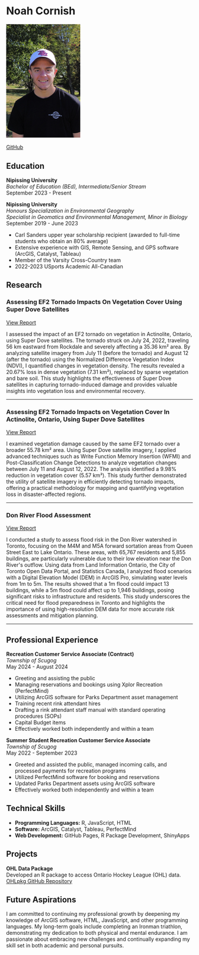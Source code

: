 # Noah Cornish

<img src="https://github.com/NoahCornish/noahcornish/blob/main/images/dji_fly_20230909_154920_895_1694288988815_photo_optimized.jpg" alt="Noah Cornish" width="200" />

[GitHub](https://github.com/NoahCornish)


## Education

**Nipissing University**  
*Bachelor of Education (BEd), Intermediate/Senior Stream*  
September 2023 - Present

**Nipissing University**  
*Honours Specialization in Environmental Geography*  
*Specialist in Geomatics and Environmental Management, Minor in Biology*  
September 2019 - June 2023  
- Carl Sanders upper year scholarship recipient (awarded to full-time students who obtain an 80% average)
- Extensive experience with GIS, Remote Sensing, and GPS software (ArcGIS, Catalyst, Tableau)
- Member of the Varsity Cross-Country team
- 2022-2023 USports Academic All-Canadian


## Research

### Assessing EF2 Tornado Impacts On Vegetation Cover Using Super Dove Satellites
  [View Report](https://1drv.ms/b/s!AmvGoGe3Zb1ngc8gxDpWtGvowZZxmQ)

I assessed the impact of an EF2 tornado on vegetation in Actinolite, Ontario, using Super Dove satellites. The tornado struck on July 24, 2022, traveling 56 km eastward from Rockdale and severely affecting a 35.36 km² area. By analyzing satellite imagery from July 11 (before the tornado) and August 12 (after the tornado) using the Normalized Difference Vegetation Index (NDVI), I quantified changes in vegetation density. The results revealed a 20.67% loss in dense vegetation (7.31 km²), replaced by sparse vegetation and bare soil. This study highlights the effectiveness of Super Dove satellites in capturing tornado-induced damage and provides valuable insights into vegetation loss and environmental recovery.

-------------------------------------  
### Assessing EF2 Tornado Impacts on Vegetation Cover In Actinolite, Ontario, Using Super Dove Satellites
  [View Report](https://1drv.ms/b/s!AmvGoGe3Zb1ngdgZs0WFz-L-cwPLkQ?e=mhYCYN)

I examined vegetation damage caused by the same EF2 tornado over a broader 55.78 km² area. Using Super Dove satellite imagery, I applied advanced techniques such as Write Function Memory Insertion (WFMI) and Post-Classification Change Detections to analyze vegetation changes between July 11 and August 12, 2022. The analysis identified a 9.98% reduction in vegetation cover (5.57 km²). This study further demonstrated the utility of satellite imagery in efficiently detecting tornado impacts, offering a practical methodology for mapping and quantifying vegetation loss in disaster-affected regions.

----------------------------------------
### Don River Flood Assessment
[View Report](https://1drv.ms/b/s!AmvGoGe3Zb1nyHx7OhRRmGkRDTYb?e=ht6b83)

I conducted a study to assess flood risk in the Don River watershed in Toronto, focusing on the M4M and M5A forward sortation areas from Queen Street East to Lake Ontario. These areas, with 65,767 residents and 5,855 buildings, are particularly vulnerable due to their low elevation near the Don River's outflow. Using data from Land Information Ontario, the City of Toronto Open Data Portal, and Statistics Canada, I analyzed flood scenarios with a Digital Elevation Model (DEM) in ArcGIS Pro, simulating water levels from 1m to 5m. The results showed that a 1m flood could impact 13 buildings, while a 5m flood could affect up to 1,946 buildings, posing significant risks to infrastructure and residents. This study underscores the critical need for flood preparedness in Toronto and highlights the importance of using high-resolution DEM data for more accurate risk assessments and mitigation planning.

----------------------------------------
## Professional Experience

**Recreation Customer Service Associate (Contract)**  
*Township of Scugog*  
May 2024 - August 2024  
- Greeting and assisting the public
- Managing reservations and bookings using Xplor Recreation (PerfectMind)
- Utilizing ArcGIS software for Parks Department asset management
- Training recent rink attendant hires
- Drafting a rink attendant staff manual with standard operating procedures (SOPs)
- Capital Budget items
- Effectively worked both independently and within a team

**Summer Student Recreation Customer Service Associate**  
*Township of Scugog*  
May 2022 - September 2023  
- Greeted and assisted the public, managed incoming calls, and processed payments for recreation programs
- Utilized PerfectMind software for booking and reservations
- Updated Parks Department assets using ArcGIS software
- Effectively worked both independently and within a team


## Technical Skills

- **Programming Languages:** R, JavaScript, HTML
- **Software:** ArcGIS, Catalyst, Tableau, PerfectMind
- **Web Development:** GitHub Pages, R Package Development, ShinyApps


## Projects

**OHL Data Package**  
Developed an R package to access Ontario Hockey League (OHL) data.  
[OHLpkg GitHub Repository](https://www.github.com/NoahCornish/OHLpkg)


## Future Aspirations

I am committed to continuing my professional growth by deepening my knowledge of ArcGIS software, HTML, JavaScript, and other programming languages. My long-term goals include completing an Ironman triathlon, demonstrating my dedication to both physical and mental endurance. I am passionate about embracing new challenges and continually expanding my skill set in both academic and personal pursuits.
